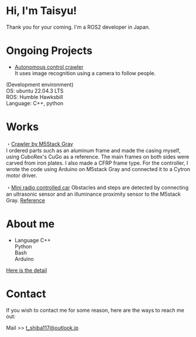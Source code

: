 # Hi, I'm Taisyu!

Thank you for your coming. I'm a ROS2 developer in Japan.

 
# Ongoing Projects

* [Autonomous control crawler](https://github.com/tstaisyu/crawler_teleop)  
It uses image recognition using a camera to follow people. 
  
(Development environment)  
OS: ubuntu 22.04.3 LTS   
ROS: Humble Hawksbill   
Language: C++, python  
  
  
# Works

・[Crawler by M5Stack Gray](https://github.com/tstaisyu/crawler_control_by_M5Stack_Gray)  
I ordered parts such as an aluminum frame and made the casing myself, using CuboRex's CuGo as a reference.
The main frames on both sides were carved from iron plates.
I also made a CFRP frame type.
For the controller, I wrote the code using Arduino on M5stack Gray and connected it to a Cytron motor driver.
  
・[Mini radio controlled car](https://github.com/tstaisyu/Mini-Autocar_by_M5Stack_Gray)
Obstacles and steps are detected by connecting an ultrasonic sensor and an illuminance proximity sensor to the M5stack Gray. [Reference](https://deviceplus.jp/mc-general/arduino-m5stack-remote-control-car-03/)
  

# About me
  
* Language
C++  
Python  
Bash  
Arduino  
  
[Here is the detail](https://tstaisyu.gitbook.io/profile/)


# Contact
If you wish to contact me for some reason, here are the ways to reach me out:

Mail >> t_shiba117@outlook.jp
